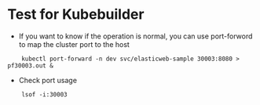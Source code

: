 # Test for Kubebuilder

- If you want to know if the operation is normal, you can use port-forword to map the cluster port to the host
```shell
    kubectl port-forward -n dev svc/elasticweb-sample 30003:8080 > pf30003.out &
```
- Check port usage
```shell
    lsof -i:30003
```